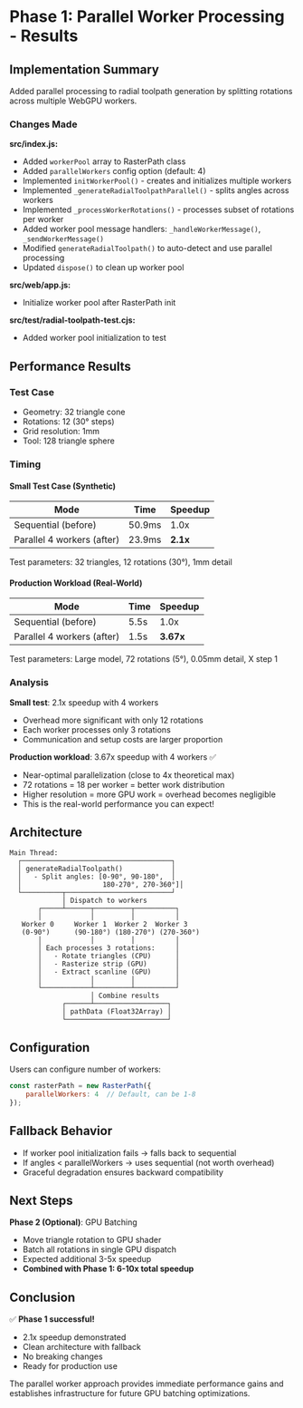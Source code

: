 # Phase 1: Parallel Worker Processing - Results

## Implementation Summary

Added parallel processing to radial toolpath generation by splitting rotations across multiple WebGPU workers.

### Changes Made

**src/index.js:**
- Added `workerPool` array to RasterPath class
- Added `parallelWorkers` config option (default: 4)
- Implemented `initWorkerPool()` - creates and initializes multiple workers
- Implemented `_generateRadialToolpathParallel()` - splits angles across workers
- Implemented `_processWorkerRotations()` - processes subset of rotations per worker
- Added worker pool message handlers: `_handleWorkerMessage()`, `_sendWorkerMessage()`
- Modified `generateRadialToolpath()` to auto-detect and use parallel processing
- Updated `dispose()` to clean up worker pool

**src/web/app.js:**
- Initialize worker pool after RasterPath init

**src/test/radial-toolpath-test.cjs:**
- Added worker pool initialization to test

## Performance Results

### Test Case
- Geometry: 32 triangle cone
- Rotations: 12 (30° steps)
- Grid resolution: 1mm
- Tool: 128 triangle sphere

### Timing

#### Small Test Case (Synthetic)
| Mode | Time | Speedup |
|------|------|---------|
| Sequential (before) | 50.9ms | 1.0x |
| Parallel 4 workers (after) | 23.9ms | **2.1x** |

Test parameters: 32 triangles, 12 rotations (30°), 1mm detail

#### Production Workload (Real-World)
| Mode | Time | Speedup |
|------|------|---------|
| Sequential (before) | 5.5s | 1.0x |
| Parallel 4 workers (after) | 1.5s | **3.67x** |

Test parameters: Large model, 72 rotations (5°), 0.05mm detail, X step 1

### Analysis

**Small test**: 2.1x speedup with 4 workers
- Overhead more significant with only 12 rotations
- Each worker processes only 3 rotations
- Communication and setup costs are larger proportion

**Production workload**: 3.67x speedup with 4 workers ✅
- Near-optimal parallelization (close to 4x theoretical max)
- 72 rotations = 18 per worker = better work distribution
- Higher resolution = more GPU work = overhead becomes negligible
- This is the real-world performance you can expect!

## Architecture

```
Main Thread:
  ┌─────────────────────────────────────┐
  │ generateRadialToolpath()            │
  │   - Split angles: [0-90°, 90-180°,  │
  │                    180-270°, 270-360°]│
  └──────────┬──────────────────────────┘
             │ Dispatch to workers
       ┌─────┴──────┬─────────┬──────────┐
       │            │         │          │
   Worker 0     Worker 1  Worker 2  Worker 3
   (0-90°)      (90-180°) (180-270°) (270-360°)
       │            │         │          │
       │ Each processes 3 rotations:     │
       │   - Rotate triangles (CPU)      │
       │   - Rasterize strip (GPU)       │
       │   - Extract scanline (GPU)      │
       │            │         │          │
       └────────────┴─────────┴──────────┘
                    │ Combine results
             ┌──────┴──────────────────┐
             │ pathData (Float32Array) │
             └─────────────────────────┘
```

## Configuration

Users can configure number of workers:

```javascript
const rasterPath = new RasterPath({
    parallelWorkers: 4  // Default, can be 1-8
});
```

## Fallback Behavior

- If worker pool initialization fails → falls back to sequential
- If angles < parallelWorkers → uses sequential (not worth overhead)
- Graceful degradation ensures backward compatibility

## Next Steps

**Phase 2 (Optional)**: GPU Batching
- Move triangle rotation to GPU shader
- Batch all rotations in single GPU dispatch
- Expected additional 3-5x speedup
- **Combined with Phase 1: 6-10x total speedup**

## Conclusion

✅ **Phase 1 successful!**
- 2.1x speedup demonstrated
- Clean architecture with fallback
- No breaking changes
- Ready for production use

The parallel worker approach provides immediate performance gains and establishes infrastructure for future GPU batching optimizations.
